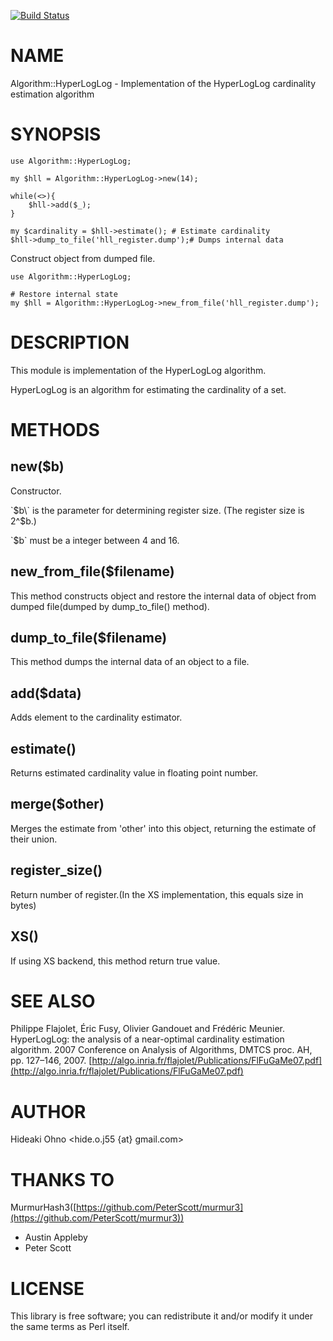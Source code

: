 [![Build Status](https://travis-ci.org/hideo55/p5-Algorithm-HyperLogLog.png?branch=master)](https://travis-ci.org/hideo55/p5-Algorithm-HyperLogLog)
# NAME

Algorithm::HyperLogLog - Implementation of the HyperLogLog cardinality estimation algorithm

# SYNOPSIS

    use Algorithm::HyperLogLog;
    
    my $hll = Algorithm::HyperLogLog->new(14);
    
    while(<>){
        $hll->add($_);
    }
    
    my $cardinality = $hll->estimate(); # Estimate cardinality
    $hll->dump_to_file('hll_register.dump');# Dumps internal data

Construct object from dumped file.

    use Algorithm::HyperLogLog;
    
    # Restore internal state 
    my $hll = Algorithm::HyperLogLog->new_from_file('hll_register.dump');

# DESCRIPTION

This module is implementation of the HyperLogLog algorithm.

HyperLogLog is an algorithm for estimating the cardinality of a set.

# METHODS

## new($b)

Constructor.

\`$b\` is the parameter for determining register size. (The register size is 2^$b.)

\`$b\` must be a integer between 4 and 16.

## new\_from\_file($filename)

This method constructs object and restore the internal data of object from dumped file(dumped by dump\_to\_file() method).

## dump\_to\_file($filename)

This method dumps the internal data of an object to a file.

## add($data)

Adds element to the cardinality estimator.

## estimate()

Returns estimated cardinality value in floating point number.

## merge($other)

Merges the estimate from 'other' into this object, returning the estimate of their union.

## register\_size()

Return number of register.(In the XS implementation, this equals size in bytes)

## XS()

If using XS backend, this method return true value.

# SEE ALSO

Philippe Flajolet, Éric Fusy, Olivier Gandouet and Frédéric Meunier. HyperLogLog: the analysis of a near-optimal cardinality estimation algorithm. 2007 Conference on Analysis of Algorithms, DMTCS proc. AH, pp. 127–146, 2007. [http://algo.inria.fr/flajolet/Publications/FlFuGaMe07.pdf](http://algo.inria.fr/flajolet/Publications/FlFuGaMe07.pdf)

# AUTHOR

Hideaki Ohno <hide.o.j55 {at} gmail.com>

# THANKS TO

MurmurHash3([https://github.com/PeterScott/murmur3](https://github.com/PeterScott/murmur3))

- Austin Appleby
- Peter Scott

# LICENSE

This library is free software; you can redistribute it and/or modify
it under the same terms as Perl itself.
